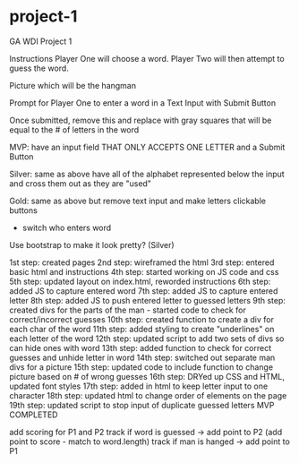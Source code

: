 # project-1

GA WDI Project 1

Instructions
Player One will choose a word. Player Two will then attempt to guess the word.

Picture which will be the hangman

Prompt for Player One to enter a word in a Text Input with Submit Button

Once submitted, remove this and replace with gray squares that will be equal to the # of letters in the word

MVP: have an input field THAT ONLY ACCEPTS ONE LETTER and a Submit Button

Silver: same as above have all of the alphabet represented below the input and cross them out as they are "used"

Gold: same as above but remove text input and make letters clickable buttons

- switch who enters word

Use bootstrap to make it look pretty? (Silver)

1st step: created pages
2nd step: wireframed the html
3rd step: entered basic html and instructions
4th step: started working on JS code and css
5th step: updated layout on index.html, reworded instructions
6th step: added JS to capture entered word
7th step: added JS to capture entered letter
8th step: added JS to push entered letter to guessed letters
9th step: created divs for the parts of the man - started code to check for correct/incorrect guesses
10th step: created function to create a div for each char of the word
11th step: added styling to create "underlines" on each letter of the word
12th step: updated script to add two sets of divs so can hide ones with word
13th step: added function to check for correct guesses and unhide letter in word
14th step: switched out separate man divs for a picture
15th step: updated code to include function to change picture based on # of wrong guesses
16th step: DRYed up CSS and HTML, updated font styles
17th step: added in html to keep letter input to one character
18th step: updated html to change order of elements on the page
19th step: updated script to stop input of duplicate guessed letters
MVP COMPLETED

add scoring for P1 and P2
track if word is guessed -> add point to P2 (add point to score - match to word.length)
track if man is hanged -> add point to P1
